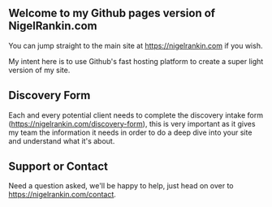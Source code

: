 ## Welcome to my Github pages version of NigelRankin.com

You can jump straight to the main site at https://nigelrankin.com if you wish.

My intent here is to use Github's fast hosting platform to create a super light version of my site.

## Discovery Form

Each and every potential client needs to complete the discovery intake form (https://nigelrankin.com/discovery-form), this is very important as it gives my team the information it needs in order to do a deep dive into your site and understand what it's about.

## Support or Contact

Need a question asked, we'll be happy to help, just head on over to https://nigelrankin.com/contact.
